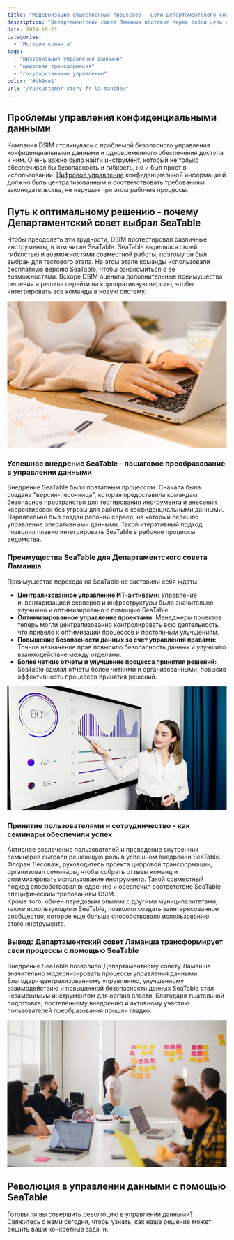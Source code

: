 ```yaml
---
title: "Модернизация общественных процессов - цели Департаментского совета Ламанша"
description: "Департаментский совет Ламанша поставил перед собой цель оптимизировать управление и модернизировать процессы обработки данных в своем ведомстве. Чтобы удовлетворить растущие потребности, Дирекция информационных систем и модернизации (DSIM) работала над поиском более эффективных решений для управления данными. Ранее центральным инструментом были электронные таблицы Excel, но растущие ограничения на централизацию и управление правами доступа сделали необходимым новое решение"
date: 2024-10-21
categories: 
  - "История клиента"
tags: 
  - "Визуализация управления данными"
  - "цифровая трансформация"
  - "государственное управление"
color: "#bb9de1"
url: "/ru/customer-story-fr-la-manche/"
---
```


## Проблемы управления конфиденциальными данными

Компания DSIM столкнулась с проблемой безопасного управления конфиденциальными данными и одновременного обеспечения доступа к ним. Очень важно было найти инструмент, который не только обеспечивал бы безопасность и гибкость, но и был прост в использовании. [Цифровое управление](https://seatable.com/ru/digitale-verwaltung/) конфиденциальной информацией должно быть централизованным и соответствовать требованиям законодательства, не нарушая при этом рабочие процессы.

## Путь к оптимальному решению - почему Департаментский совет выбрал SeaTable

Чтобы преодолеть эти трудности, DSIM протестировал различные инструменты, в том числе SeaTable. SeaTable выделялся своей гибкостью и возможностями совместной работы, поэтому он был выбран для тестового этапа. На этом этапе команды использовали бесплатную версию SeaTable, чтобы ознакомиться с ее возможностями. Вскоре DSIM оценила дополнительные преимущества решения и решила перейти на корпоративную версию, чтобы интегрировать все команды в новую систему.

![](pexels-anthonyshkraba-production-8374293.jpg)

### Успешное внедрение SeaTable - пошаговое преобразование в управлении данными

Внедрение SeaTable было поэтапным процессом. Сначала была создана "версия-песочница", которая предоставила командам безопасное пространство для тестирования инструмента и внесения корректировок без угрозы для работы с конфиденциальными данными. Параллельно был создан рабочий сервер, на который перешло управление оперативными данными. Такой итеративный подход позволил плавно интегрировать SeaTable в рабочие процессы ведомства.

### Преимущества SeaTable для Департаментского совета Ламанша

Преимущества перехода на SeaTable не заставили себя ждать:

- **Централизованное управление ИТ-активами:** Управление инвентаризацией серверов и инфраструктуры было значительно улучшено и оптимизировано с помощью SeaTable.
- **Оптимизированное управление проектами:** Менеджеры проектов теперь могли централизованно контролировать всю деятельность, что привело к оптимизации процессов и постоянным улучшениям.
- **Повышение безопасности данных за счет управления правами:** Точное назначение прав повысило безопасность данных и улучшило взаимодействие между отделами.
- **Более четкие отчеты и улучшение процесса принятия решений:** SeaTable сделал отчеты более четкими и организованными, повысив эффективность процессов принятия решений.

![](pexels-artempodrez-5716042.jpg)

### Принятие пользователями и сотрудничество - как семинары обеспечили успех

Активное вовлечение пользователей и проведение внутренних семинаров сыграли решающую роль в успешном внедрении SeaTable. Флоран Лесоваж, руководитель проекта цифровой трансформации, организовал семинары, чтобы собрать отзывы команд и оптимизировать использование инструмента. Такой совместный подход способствовал внедрению и обеспечил соответствие SeaTable специфическим требованиям DSIM.  
Кроме того, обмен передовым опытом с другими муниципалитетами, также использующими SeaTable, позволил создать заинтересованное сообщество, которое еще больше способствовало использованию этого инструмента.

### Вывод: Департаментский совет Ламанша трансформирует свои процессы с помощью SeaTable

Внедрение SeaTable позволило Департаментному совету Ламанша значительно модернизировать процессы управления данными. Благодаря централизованному управлению, улучшенному взаимодействию и повышенной безопасности данных SeaTable стал незаменимым инструментом для органа власти. Благодаря тщательной подготовке, постепенному внедрению и активному участию пользователей преобразования прошли гладко.

![](jason-goodman-Oalh2MojUuk-unsplash.jpg)

## Революция в управлении данными с помощью SeaTable

Готовы ли вы совершить революцию в управлении данными? Свяжитесь с нами сегодня, чтобы узнать, как наше решение может решить ваши конкретные задачи.
